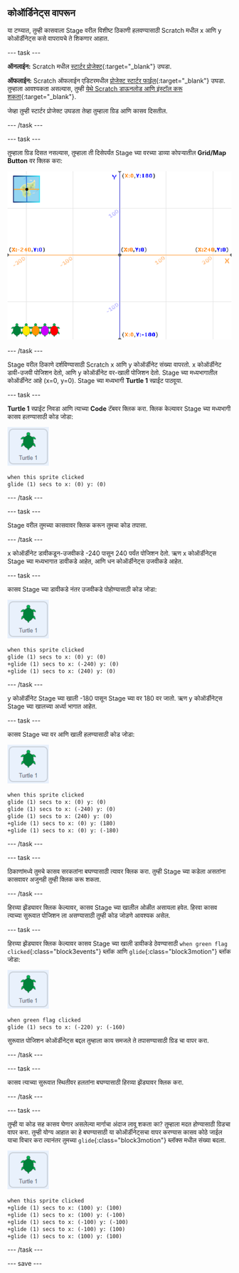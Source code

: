 ## कोऑर्डिनेट्स वापरून

या टप्प्यात, तुम्ही कासवाला Stage वरील विशीष्ट ठिकाणी हलवण्यासाठी Scratch मधील x आणि y कोऑर्डीनेट्स कसे वापरायचे ते शिकणार आहात.

--- task ---

**ऑनलाईन:** Scratch मधील [स्टार्टर प्रोजेक्ट](http://rpf.io/turtle-tracker-on){:target="_blank"} उघडा.

**ऑफलाईन:** Scratch ऑफलाईन एडिटरमधील [प्रोजेक्ट स्टार्टर फाईल](http://rpf.io/p/mr-IN/turtle-tracker-get){:target="_blank"} उघडा. तुम्हाला आवश्यकता असल्यास, तुम्ही [येथे Scratch डाऊनलोड आणि इंस्टॉल करू शकता](https://scratch.mit.edu/download){:target="_blank"}.

जेव्हा तुम्ही स्टार्टर प्रोजेक्ट उघडता तेव्हा तुम्हाला ग्रिड आणि कासव दिसतील.

--- /task ---

--- task ---

तुम्हाला ग्रिड दिसत नसल्यास, तुम्हाला ती दिसेपर्यंत Stage च्या वरच्या डाव्या कोपऱ्यातील **Grid/Map Button** वर क्लिक करा:

![हायलाइट केलेल्या बटनासह नकाशा दाखवणारा Stage](images/grid-backdrop.png)

--- /task ---

Stage वरील ठिकाणे दर्शविण्यासाठी Scratch x आणि y कोऑर्डीनेट संख्या वापरतो. x कोऑर्डीनेट डावी-उजवी पोजिशन देतो, आणि y कोऑर्डीनेट वर-खाली पोजिशन देतो. Stage च्या मध्यभागातील कोऑर्डीनेट आहे (x=0, y=0). Stage च्या मध्यभागी **Turtle 1** स्प्राईट पाठवूया.

--- task ---

**Turtle 1** स्प्राईट निवडा आणि त्याच्या **Code** टॅबवर क्लिक करा. क्लिक केल्यावर Stage च्या मध्यभागी कासव हलण्यासाठी कोड जोडा:

![Turtle 1 स्प्राईटची इमेज](images/turtle-1-sprite.png)

```blocks3
when this sprite clicked
glide (1) secs to x: (0) y: (0)
```

--- /task ---

--- task ---

Stage वरील तुमच्या कासवावर क्लिक करून तुमचा कोड तपासा.

--- /task ---

x कोऑर्डीनेट डावीकडून-उजवीकडे -240 पासून 240 पर्यंत पोजिशन देतो. ऋण x कोऑर्डीनेट्स Stage च्या मध्यभागात डावीकडे आहेत, आणि धन कोऑर्डीनेट्स उजवीकडे आहेत.

--- task ---

कासव Stage च्या डावीकडे नंतर उजवीकडे पोहोण्यासाठी कोड जोडा:

![Turtle 1 स्प्राईटची इमेज](images/turtle-1-sprite.png)

```blocks3
when this sprite clicked
glide (1) secs to x: (0) y: (0)
+glide (1) secs to x: (-240) y: (0)
+glide (1) secs to x: (240) y: (0)
```

--- /task ---

y कोऑर्डीनेट Stage च्या खाली -180 पासून Stage च्या वर 180 वर जातो. ऋण y कोऑर्डीनेट्स Stage च्या खालच्या अर्ध्या भागात आहेत.

--- task ---

कासव Stage च्या वर आणि खाली हलण्यासाठी कोड जोडा:

![Turtle 1 स्प्राईटची इमेज](images/turtle-1-sprite.png)

```blocks3
when this sprite clicked
glide (1) secs to x: (0) y: (0)
glide (1) secs to x: (-240) y: (0)
glide (1) secs to x: (240) y: (0)
+glide (1) secs to x: (0) y: (180)
+glide (1) secs to x: (0) y: (-180)
```

--- /task ---

--- task ---

ठिकाणांमध्ये तुमचे कासव सरकतांना बघण्यासाठी त्यावर क्लिक करा. तुम्ही Stage च्या कडेला असतांना कासवावर अजुनही तुम्ही क्लिक करू शकता.

--- /task ---

हिरव्या झेंड्यावर क्लिक केल्यावर, कासव Stage च्या खालील ओळीत असायला हवेत. हिरवा कासव त्याच्या सुरूवात पोजिशन ला असण्यासाठी तुम्ही कोड जोडणे आवश्यक असेल.

--- task ---

हिरव्या झेंड्यावर क्लिक केल्यावर कासव Stage च्या खाली डावीकडे ठेवण्यासाठी `when green flag clicked`{:class="block3events"} ब्लॉक आणि `glide`{:class="block3motion"} ब्लॉक जोडा:

![Turtle 1 स्प्राईटची इमेज](images/turtle-1-sprite.png)

```blocks3
when green flag clicked
glide (1) secs to x: (-220) y: (-160)
```

सुरूवात पोजिशन कोऑर्डीनेट्स बद्दल तुम्हाला काय समजले ते तपासण्यासाठी ग्रिड चा वापर करा.

--- /task ---

--- task ---

कासव त्याच्या सुरूवात स्थितीवर हलतांना बघण्यासाठी हिरव्या झेंड्यावर क्लिक करा.

--- /task ---

--- task ---

तुम्ही या कोड सह कासव घेणार असलेल्या मार्गाचा अंदाज लावू शकता का? तुम्हाला मदत होण्यासाठी ग्रिडचा वापर करा. तुम्ही योग्य आहात का हे बघण्यासाठी या कोऑर्डीनेट्सचा वापर करण्यास कासव कोठे जाईल याचा विचार करा त्यानंतर तुमच्या `glide`{:class="block3motion"} ब्लॉक्स मधील संख्या बदला.

![Turtle 1 स्प्राईटची इमेज](images/turtle-1-sprite.png)

```blocks3
when this sprite clicked
+glide (1) secs to x: (100) y: (100)
+glide (1) secs to x: (100) y: (-100)
+glide (1) secs to x: (-100) y: (-100)
+glide (1) secs to x: (-100) y: (100)
+glide (1) secs to x: (100) y: (100)
```

--- /task ---

--- save ---

